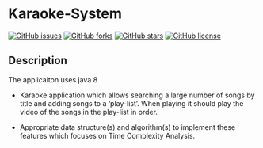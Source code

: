 # Karaoke-System
<a href="https://github.com/Nehal-Bhautoo/Karaoke-System/issues"><img alt="GitHub issues" src="https://img.shields.io/github/issues/Nehal-Bhautoo/Karaoke-System"></a> <a href="https://github.com/Nehal-Bhautoo/Karaoke-System/network"><img alt="GitHub forks" src="https://img.shields.io/github/forks/Nehal-Bhautoo/Karaoke-System"></a> <a href="https://github.com/Nehal-Bhautoo/Karaoke-System/stargazers"><img alt="GitHub stars" src="https://img.shields.io/github/stars/Nehal-Bhautoo/Karaoke-System"></a> <a href="https://github.com/Nehal-Bhautoo/Karaoke-System"><img alt="GitHub license" src="https://img.shields.io/github/license/Nehal-Bhautoo/Karaoke-System"></a>

## Description

The applicaiton uses java 8 

  - Karaoke application which allows searching a large number of songs by title and adding songs to a ‘play-list’. When playing it should play
   the video of the songs in the play-list in order.
   
   - Appropriate data structure(s) and algorithm(s) to implement these features which focuses on Time Complexity Analysis.
